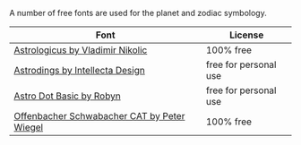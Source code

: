 A number of free fonts are used for the planet and zodiac symbology. 

| Font | License | 
|------|---------|
| [Astrologicus by Vladimir Nikolic](https://www.dafont.com/astrologicus.font) | 100% free |
| [Astrodings by Intellecta Design](https://www.dafont.com/astrodings.font) | free for personal use |
| [Astro Dot Basic by Robyn](https://www.dafont.com/astrodotbasic.font) | free for personal use |
| [Offenbacher Schwabacher CAT by Peter Wiegel](https://www.dafont.com/offenbacherschwabachercat.font) | 100% free |

